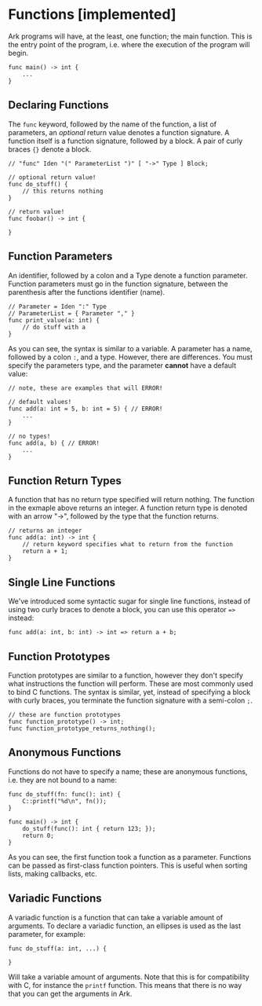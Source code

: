 # Functions [implemented]

Ark programs will have, at the least, one function; the main function.
This is the entry point of the program, i.e. where the execution of the program
will begin.

    func main() -> int {
        ...
    }

## Declaring Functions
The `func` keyword, followed by the name of the function, a list of parameters, 
an _optional_ return value denotes a function signature. A function itself is
a function signature, followed by a block. A pair of curly braces `{}` denote
a block.

```
// "func" Iden "(" ParameterList ")" [ "->" Type ] Block;

// optional return value!
func do_stuff() {
    // this returns nothing
}

// return value!
func foobar() -> int {

}
```

## Function Parameters
An identifier, followed by a colon and a Type denote a function parameter. Function
parameters must go in the function signature, between the parenthesis after the
functions identifier (name).

```
// Parameter = Iden ":" Type
// ParameterList = { Parameter "," }
func print_value(a: int) {
    // do stuff with a
}
```

As you can see, the syntax is similar to a variable. A parameter has a
name, followed by a colon `:`, and a type. However, there are differences. You 
must specify the parameters type, and the parameter **cannot** have a 
default value:

```
// note, these are examples that will ERROR!

// default values!
func add(a: int = 5, b: int = 5) { // ERROR!
    ...
}

// no types!
func add(a, b) { // ERROR!
    ...
}
```

## Function Return Types
A function that has no return type specified will return nothing. The function in the
exmaple above returns an integer. A function return type is denoted with an arrow "->", followed by the type that the function returns.

```
// returns an integer
func add(a: int) -> int {
    // return keyword specifies what to return from the function
    return a + 1;
}
```

## Single Line Functions
We've introduced some syntactic sugar for single line functions, instead of
using two curly braces to denote a block, you can use this operator `=>` instead:

    func add(a: int, b: int) -> int => return a + b;

## Function Prototypes
Function prototypes are similar to a function, however they don't specify what
instructions the function will perform. These are most commonly used to bind
C functions. The syntax is similar, yet, instead of specifying a block
with curly braces, you terminate the function signature with a semi-colon `;`.

```
// these are function prototypes
func function_prototype() -> int;
func function_prototype_returns_nothing();
```

## Anonymous Functions

Functions do not have to specify a name; these are anonymous functions, i.e.
they are not bound to a name:

```
func do_stuff(fn: func(): int) {
    C::printf("%d\n", fn());
}

func main() -> int {
    do_stuff(func(): int { return 123; });
    return 0;
}
```

As you can see, the first function took a function as a parameter. Functions
can be passed as first-class function pointers. This is useful when
sorting lists, making callbacks, etc.

## Variadic Functions
A variadic function is a function that can take a variable amount of arguments.
To declare a variadic function, an ellipses is used as the last parameter, for
example:

```
func do_stuff(a: int, ...) {

}
```

Will take a variable amount of arguments. Note that this is for compatibility
with C, for instance the `printf` function. This means that there is no way that
you can get the arguments in Ark.